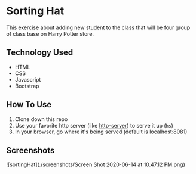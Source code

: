 # Sorting Hat
This exercise about adding new student to the class that will be four group of class base on Harry Potter store.

## Technology Used
* HTML
* CSS
* Javascript
* Bootstrap

## How To Use
1. Clone down this repo
1. Use your favorite http server (like [http-server](https://www.npmjs.com/package/http-server)) to serve it up (`hs`)
1. In your browser, go where it's being served (default is localhost:8081)

## Screenshots
![sortingHat](./screenshots/Screen Shot 2020-06-14 at 10.47.12 PM.png)